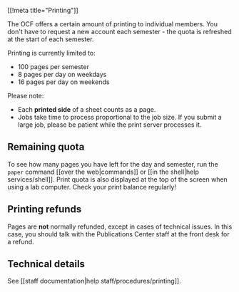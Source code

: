 [[!meta title="Printing"]]

The OCF offers a certain amount of printing to individual members. You don't have to request a new account each semester - the quota is refreshed at the start of each semester.

Printing is currently limited to:

 * 100 pages per semester
 * 8 pages per day on weekdays
 * 16 pages per day on weekends

Please note:

 * Each **printed side** of a sheet counts as a page.
 * Jobs take time to process proportional to the job size.  If you submit a large job, please be patient while the print server processes it.


## Remaining quota

To see how many pages you have left for the day and semester, run the `paper`
command [[over the web|commands]] or [[in the shell|help services/shell]]. Print
quota is also displayed at the top of the screen when using a lab computer.
Check your print balance regularly!

## Printing refunds

Pages are **not** normally refunded, except in cases of technical issues. In
this case, you should talk with the Publications Center staff at the front desk
for a refund.

## Technical details

See [[staff documentation|help staff/procedures/printing]].
